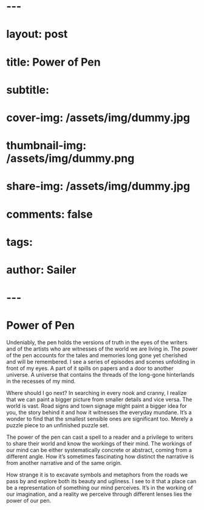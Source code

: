 # \---

# layout: post

# title: Power of Pen

# subtitle:

# cover-img: /assets/img/dummy.jpg

# thumbnail-img: /assets/img/dummy.png

# share-img: /assets/img/dummy.jpg

# comments: false

# tags:

# author: Sailer

# \---

# 

# 

# Power of Pen

Undeniably, the pen holds the versions of truth in the eyes of the writers and of the artists who are witnesses of the world we are living in. The power of the pen accounts for the tales and memories long gone yet cherished and will be remembered. I see a series of episodes and scenes unfolding in front of my eyes. A part of it spills on papers and a door to another universe. A universe that contains the threads of the long-gone hinterlands in the recesses of my mind.

Where should I go next? In searching in every nook and cranny, I realize that we can paint a bigger picture from smaller details and vice versa. The world is vast. Road signs and town signage might paint a bigger idea for you, the story behind it and how it witnesses the everyday mundane. It’s a wonder to find that the smallest sensible ones are significant too. Merely a puzzle piece to an unfinished puzzle set.

The power of the pen can cast a spell to a reader and a privilege to writers to share their world and know the workings of their mind. The workings of our mind can be either systematically concrete or abstract, coming from a different angle. How it’s sometimes fascinating how distinct the narrative is from another narrative and of the same origin.

How strange it is to excavate symbols and metaphors from the roads we pass by and explore both its beauty and ugliness. I see to it that a place can be a representation of something our mind perceives. It’s in the working of our imagination, and a reality we perceive through different lenses lies the power of our pen.  
